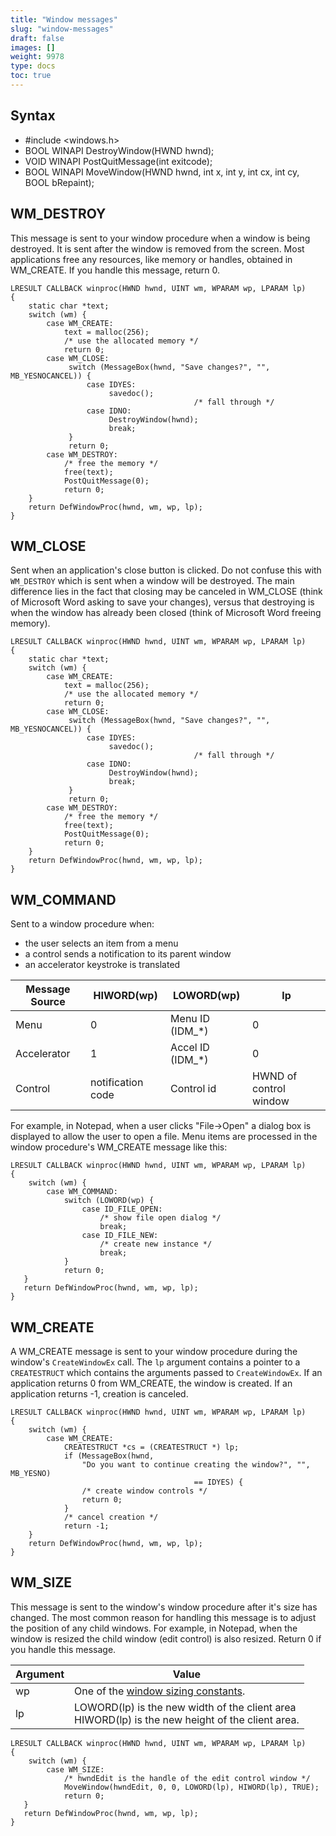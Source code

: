```yaml
---
title: "Window messages"
slug: "window-messages"
draft: false
images: []
weight: 9978
type: docs
toc: true
---
```


## Syntax
- #include <windows.h>
- BOOL WINAPI DestroyWindow(HWND hwnd);
- VOID WINAPI PostQuitMessage(int exitcode);
- BOOL WINAPI MoveWindow(HWND hwnd, int x, int y, int cx, int cy, BOOL bRepaint);




## WM_DESTROY
This message is sent to your window procedure when a window is being destroyed. It is sent after the window is removed from the screen. Most applications free any resources, like memory or handles, obtained in WM_CREATE. If you handle this message, return 0.

    LRESULT CALLBACK winproc(HWND hwnd, UINT wm, WPARAM wp, LPARAM lp)
    {
        static char *text;
        switch (wm) {
            case WM_CREATE:
                text = malloc(256);
                /* use the allocated memory */
                return 0;
            case WM_CLOSE:
                 switch (MessageBox(hwnd, "Save changes?", "", MB_YESNOCANCEL)) {
                     case IDYES:
                          savedoc();
                                             /* fall through */
                     case IDNO:
                          DestroyWindow(hwnd);
                          break;
                 }
                 return 0;
            case WM_DESTROY:
                /* free the memory */
                free(text);
                PostQuitMessage(0);
                return 0;
        }
        return DefWindowProc(hwnd, wm, wp, lp);
    }

## WM_CLOSE
Sent when an application's close button is clicked. Do not confuse this with `WM_DESTROY` which is sent when a window will be destroyed. The main difference lies in the fact that closing may be canceled in WM_CLOSE (think of Microsoft Word asking to save your changes), versus that destroying is when the window has already been closed (think of Microsoft Word freeing memory).

    LRESULT CALLBACK winproc(HWND hwnd, UINT wm, WPARAM wp, LPARAM lp)
    {
        static char *text;
        switch (wm) {
            case WM_CREATE:
                text = malloc(256);
                /* use the allocated memory */
                return 0;
            case WM_CLOSE:
                 switch (MessageBox(hwnd, "Save changes?", "", MB_YESNOCANCEL)) {
                     case IDYES:
                          savedoc();
                                             /* fall through */
                     case IDNO:
                          DestroyWindow(hwnd);
                          break;
                 }
                 return 0;
            case WM_DESTROY:
                /* free the memory */
                free(text);
                PostQuitMessage(0);
                return 0;
        }
        return DefWindowProc(hwnd, wm, wp, lp);
    }


## WM_COMMAND
Sent to a window procedure when:
* the user selects an item from a menu
* a control sends a notification to its parent window
* an accelerator keystroke is translated

| Message Source | HIWORD(wp) | LOWORD(wp)            | lp |
| ------         | ------     | ------                | ------ |
| Menu           | 0          | Menu ID (IDM_*)       | 0 |
| Accelerator    | 1          | Accel ID (IDM_*)      | 0 |
| Control        | notification code | Control id | HWND of control window |

For example, in Notepad, when a user clicks "File->Open" a dialog box is displayed to allow the user to open a file. Menu items are processed in the window procedure's WM_CREATE message like this:

    LRESULT CALLBACK winproc(HWND hwnd, UINT wm, WPARAM wp, LPARAM lp)
    {
        switch (wm) {
            case WM_COMMAND:
                switch (LOWORD(wp) {
                    case ID_FILE_OPEN:
                        /* show file open dialog */
                        break;
                    case ID_FILE_NEW:
                        /* create new instance */
                        break;
                }
                return 0;
       }
       return DefWindowProc(hwnd, wm, wp, lp);
    }

## WM_CREATE
A WM_CREATE message is sent to your window procedure during the window's `CreateWindowEx` call. The `lp` argument contains a pointer to a `CREATESTRUCT` which contains the arguments  passed to `CreateWindowEx`. If an application returns 0 from WM_CREATE, the window is created. If an application returns -1, creation is canceled.

    LRESULT CALLBACK winproc(HWND hwnd, UINT wm, WPARAM wp, LPARAM lp)
    {
        switch (wm) {
            case WM_CREATE:
                CREATESTRUCT *cs = (CREATESTRUCT *) lp;
                if (MessageBox(hwnd, 
                    "Do you want to continue creating the window?", "", MB_YESNO)  
                                             == IDYES) {
                    /* create window controls */
                    return 0;
                }
                /* cancel creation */
                return -1;
        }
        return DefWindowProc(hwnd, wm, wp, lp);
    }

## WM_SIZE
This message is sent to the window's window procedure after it's size has changed. The most common reason for handling this message is to adjust the position of any child windows. For example, in Notepad, when the window is resized the child window (edit control) is also resized. Return 0 if you handle this message.

| Argument | Value |
| ------ | ------ |
| wp   | One of the [window sizing constants][1].|
|lp | LOWORD(lp) is the new width of the client area<br>HIWORD(lp) is the new height of the client area.|

    LRESULT CALLBACK winproc(HWND hwnd, UINT wm, WPARAM wp, LPARAM lp)
    {
        switch (wm) {
            case WM_SIZE:
                /* hwndEdit is the handle of the edit control window */
                MoveWindow(hwndEdit, 0, 0, LOWORD(lp), HIWORD(lp), TRUE);
                return 0;
       }
       return DefWindowProc(hwnd, wm, wp, lp);
    }


  [1]: https://msdn.microsoft.com/en-us/library/windows/desktop/ms632646(v=vs.85).aspx

